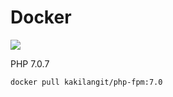 Docker
=======

[![](https://badge.imagelayers.io/kakilangit/php-fpm:7.0.svg)](https://imagelayers.io/?images=kakilangit/php-fpm:7.0 'Get your own badge on imagelayers.io')

PHP 7.0.7

    docker pull kakilangit/php-fpm:7.0
